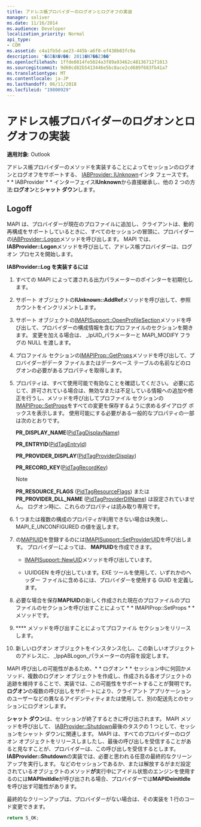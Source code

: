 ```yaml
---
title: アドレス帳プロバイダーのログオンとログオフの実装
manager: soliver
ms.date: 11/16/2014
ms.audience: Developer
localization_priority: Normal
api_type:
- COM
ms.assetid: c4a1fb5d-ae23-445b-a6f0-ef430b03fc9a
description: '�ŏI�X�V��: 2011�N7��23��'
ms.openlocfilehash: 1ffde0814fe5024a3f89a93462c48136712f1013
ms.sourcegitcommit: 9d60cd82b5413446e5bc8ace2cd689f683fb41a7
ms.translationtype: MT
ms.contentlocale: ja-JP
ms.lasthandoff: 06/11/2018
ms.locfileid: "19800929"
---
```

# <a name="implementing-address-book-provider-logon-and-logoff"></a>アドレス帳プロバイダーのログオンとログオフの実装

**適用対象**: Outlook 
  
アドレス帳プロバイダーのメソッドを実装することによってセッションのログオンとログオフをサポートする、 [IABProvider: IUnknown](iabprovideriunknown.md)インタ フェースです。 * * IABProvider * * インターフェイス**IUnknown**から直接継承し、他の 2 つの方法:**ログオン**と**シャット ダウン**します。 
  
## <a name="logoff"></a>Logoff

MAPI は、プロバイダーが現在のプロファイルに追加し、クライアントは、動的再構成をサポートしているときに、すべてのセッションの冒頭に、プロバイダーの[IABProvider::Logon](iabprovider-logon.md)メソッドを呼び出します。 MAPI では、 **IABProvider::Logon**メソッドを呼び出して、アドレス帳プロバイダーは、ログオン プロセスを開始します。 
  
**IABProvider::Log を実装するには**
  
1. すべての MAPI によって渡される出力パラメーターのポインターを初期化します。 
    
2. サポート オブジェクトの**IUnknown::AddRef**メソッドを呼び出して、参照カウントをインクリメントします。 
    
3. サポート オブジェクトの[IMAPISupport::OpenProfileSection](imapisupport-openprofilesection.md)メソッドを呼び出して、プロバイダーの構成情報を含むプロファイルのセクションを開きます。 変更を加える場合は、 _lpUID_パラメーターと MAPI_MODIFY フラグの NULL を渡します。 
    
4. プロファイル セクションの[IMAPIProp::GetProps](imapiprop-getprops.md)メソッドを呼び出して、プロバイダーがデータ ファイルまたはデータベース テーブルの名前などのログオンの必要があるプロパティを取得します。 
    
5. プロパティは、すべて使用可能で有効なことを確認してください。 必要に応じて、許可されている場合は、無効なまたは不足している情報への追加や修正を行うし、メソッドを呼び出してプロファイル セクションの[IMAPIProp::SetProps](imapiprop-setprops.md)をすべての変更を保存するように求めるダイアログ ボックスを表示します。 使用可能にする必要がある一般的なプロパティの一部は次のとおりです。 
    
   **PR_DISPLAY_NAME**([PidTagDisplayName](pidtagdisplayname-canonical-property.md))
    
   **PR_ENTRYID**([PidTagEntryId](pidtagentryid-canonical-property.md))
    
   **PR_PROVIDER_DISPLAY**([PidTagProviderDisplay](pidtagproviderdisplay-canonical-property.md))
    
   **PR_RECORD_KEY**([PidTagRecordKey](pidtagrecordkey-canonical-property.md))
    
   > [!NOTE]
   > **PR_RESOURCE_FLAGS** ([PidTagResourceFlags](pidtagresourceflags-canonical-property.md)) または**PR_PROVIDER_DLL_NAME** ([PidTagProviderDllName](pidtagproviderdllname-canonical-property.md)) は設定されていません。 ログオン時に、これらのプロパティは読み取り専用です。 
  
6. 1 つまたは複数の構成のプロパティが利用できない場合は失敗し、MAPI_E_UNCONFIGURED の値を返します。
    
7. の[MAPIUID](mapiuid.md)を登録するのには[IMAPISupport::SetProviderUID](imapisupport-setprovideruid.md)を呼び出します。 プロバイダーによっては、 **MAPIUID**を作成できます。 
    
   - [IMAPISupport::NewUID](imapisupport-newuid.md)メソッドを呼び出しています。 
    
   - UUIDGEN を呼び出しています。EXE ツールを使用して、いずれかのヘッダー ファイルに含めるには、プロバイダーを使用する GUID を定義します。
    
8. 必要な場合を保存**MAPIUID**の新しく作成された現在のプロファイルのプロファイルのセクションを呼び出すことによって * * IMAPIProp::SetProps * * メソッドです。 
    
9. **** メソッドを呼び出すことによってプロファイル セクションをリリースします。 
    
10. 新しいログオン オブジェクトをインスタンス化し、この新しいオブジェクトのアドレスに、 _lppABLogon_パラメーターの内容を設定します。 
    
MAPI 呼び出しの可能性があるため、* * ログオン * * セッション中に何回かメソッド、複数のログオン オブジェクトを作成し、作成される各オブジェクトの追跡を維持することで、実装では、この可能性をサポートすることが賢明です。 **ログオン**の複数の呼び出しをサポートにより、クライアント アプリケーションのユーザーなどの異なるアイデンティティまたは使用して、別の配送先とのセッションにログオンします。 
  
**シャット ダウン**は、セッションが終了するときに呼び出されます。 MAPI メソッドを呼び出して、 [IABProvider::Shutdown](iabprovider-shutdown.md)最後のタスクの 1 つとして、セッションをシャット ダウンに関連します。 MAPI は、すべてのプロバイダーのログオン オブジェクトをリリースしましたし、最後の呼び出しを受信することがあると見なすことが、プロバイダーは、この呼び出しを受信するとします。 **IABProvider::Shutdown**の実装では、必要と思われる任意の最終的なクリーンアップを実行します。 などのセッションであるか、または解放するがまだ設定されているオブジェクトのメソッド**が**実行中にアイドル状態のエンジンを使用するのには**MAPIInitIdle**が呼び出される場合、プロバイダーでは**MAPIDeinitIdle**を呼び出す可能性があります。 
  
最終的なクリーンアップは、プロバイダーがない場合は、その実装を 1 行のコード変更できます。 
  
```cpp
return S_OK;

```


